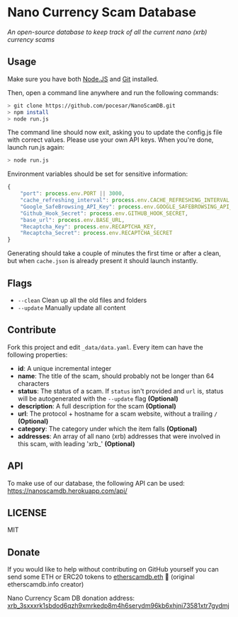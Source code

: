 # Nano Currency Scam Database

*An open-source database to keep track of all the current nano (xrb) currency scams*

## Usage

Make sure you have both [Node.JS](https://nodejs.org/en/download/) and [Git](https://git-scm.com/downloads) installed.

Then, open a command line anywhere and run the following commands:

```bash
> git clone https://github.com/pocesar/NanoScamDB.git
> npm install
> node run.js
```

The command line should now exit, asking you to update the config.js file with correct values. Please use your own API keys. When you're done, launch run.js again:

```bash
> node run.js
```

Environment variables should be set for sensitive information:

```js
{
	"port": process.env.PORT || 3000,
	"cache_refreshing_interval": process.env.CACHE_REFRESHING_INTERVAL || 1000 * 60 * 60 * 2,
	"Google_SafeBrowsing_API_Key": process.env.GOOGLE_SAFEBROWSING_API_KEY,
	"Github_Hook_Secret": process.env.GITHUB_HOOK_SECRET,
	"base_url": process.env.BASE_URL,
	"Recaptcha_Key": process.env.RECAPTCHA_KEY,
	"Recaptcha_Secret": process.env.RECAPTCHA_SECRET
}
```

Generating should take a couple of minutes the first time or after a clean, but when `cache.json` is already present it should launch instantly.


## Flags

- `--clean` Clean up all the old files and folders
- `--update` Manually update all content

## Contribute

Fork this project and edit `_data/data.yaml`. Every item can have the following properties:

- **id**: A unique incremental integer
- **name**: The title of the scam, should probably not be longer than 64 characters
- **status**: The status of a scam. If `status` isn't provided and `url` is, status will be autogenerated with the `--update` flag  **(Optional)**
- **description**: A full description for the scam **(Optional)**
- **url**: The protocol + hostname for a scam website, without a trailing `/` **(Optional)**
- **category**: The category under which the item falls **(Optional)**
- **addresses**: An array of all nano (xrb) addresses that were involved in this scam, with leading 'xrb_'  **(Optional)**

## API

To make use of our database, the following API can be used: https://nanoscamdb.herokuapp.com/api/

## LICENSE

MIT

## Donate

If you would like to help without contributing on GitHub yourself you can send some ETH or ERC20 tokens to [etherscamdb.eth](https://etherscan.io/address/etherscamdb.eth) :clap: (original etherscamdb.info creator)

Nano Currency Scam DB donation address: [xrb_3sxxxrk1sbdod6qzh9xmrkedp8m4h6serydm96kb6xhjni73581xtr7gydmj](https://raiblocks.net/account/index.php?acc=xrb_3sxxxrk1sbdod6qzh9xmrkedp8m4h6serydm96kb6xhjni73581xtr7gydmj)